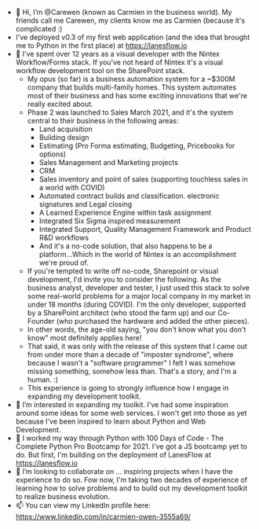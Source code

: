 - 👋 Hi, I’m @Carewen (known as Carmien in the business world). My friends call me Carewen, my clients know me as Carmien (because it's complicated :)
- I've deployed v0.3 of my first web application (and the idea that brought me to Python in the first place) at https://lanesflow.io
- 👀 I've spent over 12 years as a visual developer with the Nintex Workflow/Forms stack. If you've not heard of Nintex
it's a visual workflow development tool on the SharePoint stack. 
  - My opus (so far) is a business automation system for a ~$300M company that builds multi-family
homes. This system automates most of their business and has some exciting innovations that we're really excited about. 
  - Phase 2 was launched to Sales March 2021, and it's the system central to their business in the following areas:
    - Land acquisition
    - Building design
    - Estimating (Pro Forma estimating, Budgeting, Pricebooks for options)
    - Sales Management and Marketing projects
    - CRM
    - Sales inventory and point of sales (supporting touchless sales in a world with COVID)
    - Automated contract builds and classification. electronic signatures and Legal closing
    - A Learned Experience Engine within task assignment
    - Integrated Six Sigma inspired measurement
    - Integrated Support, Quality Management Framework and Product R&D workflows
    - And it's a no-code solution, that also happens to be a platform...Which in the world of Nintex is an accomplishment we're proud of.
  - If you're tempted to write off no-code, Sharepoint or visual development, I'd invite you to consider the following. As the business analyst, developer and tester,
I just used this stack to solve some real-world problems for a major local company in my market in under 18 months (during COVID). I'm the only developer, supported
by a SharePoint architect (who stood the farm up) and our Co-Founder (who purchased the hardware and added the other pieces). 
  - In other words, the age-old saying, "you don't know what you don't know" most definitely applies here!
  - That said, it was only with the release of this system that I came out from under more than a decade of "imposter syndrome",
  where because I wasn't a "software programmer" I felt I was somehow missing something, somehow less than. That's a story, and I'm a human. :)
  - This experience is going to strongly influence how I engage in expanding my development toolkit. 
- 👀 I’m interested in expanding my toolkit. I've had some inspiration around some ideas for some web services. I won't get into those as yet because I've been
inspired to learn about Python and Web Development.
- 🌱 I worked my way through Python with 100 Days of Code - The Complete Python Pro Bootcamp for 2021. I've got a JS bootcamp yet to do. But first, I'm building on the deployment of LanesFlow at https://lanesflow.io
- 💞️ I’m looking to collaborate on ... inspiring projects when I have the experience to do so. Fow now, I'm taking two decades of experience of learning how to solve 
problems and to build out my development toolkit to realize business evolution.
- 📫 You can view my LinkedIn profile here: https://www.linkedin.com/in/carmien-owen-3555a69/

<!---
Carewen/Carewen is a ✨ special ✨ repository because its `README.md` (this file) appears on your GitHub profile.
You can click the Preview link to take a look at your changes.
--->
